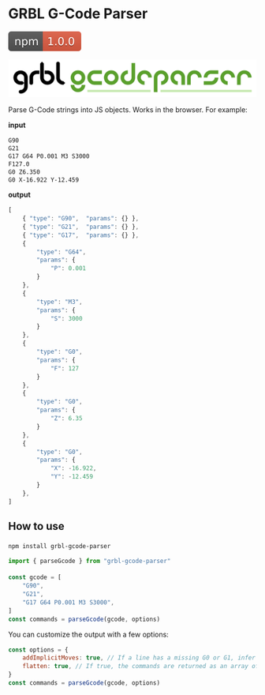 
# GRBL G-Code Parser

![NPM badge](https://github.com/imivi/grbl-gcode-parser/blob/main/docs/badge_npm.svg?raw=true)

![GRBL G-Code Parser Banner](https://github.com/imivi/grbl-gcode-parser/blob/main/docs/banner.png?raw=true)

Parse G-Code strings into JS objects. Works in the browser. For example:

**input**

```
G90
G21
G17 G64 P0.001 M3 S3000
F127.0
G0 Z6.350
G0 X-16.922 Y-12.459
```

**output**

```js
[
    { "type": "G90",  "params": {} },
    { "type": "G21",  "params": {} },
    { "type": "G17",  "params": {} },
    {
        "type": "G64",
        "params": {
            "P": 0.001
        }
    },
    {
        "type": "M3",
        "params": {
            "S": 3000
        }
    },
    {
        "type": "G0",
        "params": {
            "F": 127
        }
    },
    {
        "type": "G0",
        "params": {
            "Z": 6.35
        }
    },
    {
        "type": "G0",
        "params": {
            "X": -16.922,
            "Y": -12.459
        }
    },
]
```

## How to use

`npm install grbl-gcode-parser`

```js
import { parseGcode } from "grbl-gcode-parser"

const gcode = [
    "G90",
    "G21",
    "G17 G64 P0.001 M3 S3000",
]
const commands = parseGcode(gcode, options)
```

You can customize the output with a few options:

```js
const options = {
    addImplicitMoves: true, // If a line has a missing G0 or G1, infer it from the previous lines
    flatten: true, // If true, the commands are returned as an array of objects. If false, parseGcode() will return an array of arrays (each line is an array of commands).
}
const commands = parseGcode(gcode, options)
```